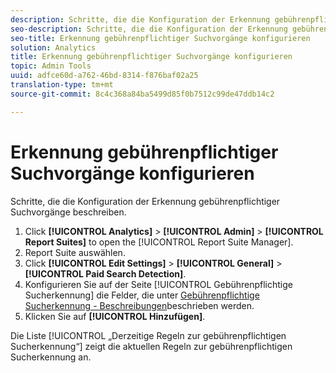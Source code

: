 ```yaml
---
description: Schritte, die die Konfiguration der Erkennung gebührenpflichtiger Suchvorgänge beschreiben.
seo-description: Schritte, die die Konfiguration der Erkennung gebührenpflichtiger Suchvorgänge beschreiben.
seo-title: Erkennung gebührenpflichtiger Suchvorgänge konfigurieren
solution: Analytics
title: Erkennung gebührenpflichtiger Suchvorgänge konfigurieren
topic: Admin Tools
uuid: adfce60d-a762-46bd-8314-f876baf02a25
translation-type: tm+mt
source-git-commit: 8c4c368a84ba5499d85f0b7512c99de47ddb14c2

---
```



# Erkennung gebührenpflichtiger Suchvorgänge konfigurieren

Schritte, die die Konfiguration der Erkennung gebührenpflichtiger Suchvorgänge beschreiben.

1. Click **[!UICONTROL Analytics]** &gt; **[!UICONTROL Admin]** &gt; **[!UICONTROL Report Suites]** to open the [!UICONTROL Report Suite Manager].
1. Report Suite auswählen.
1. Click **[!UICONTROL Edit Settings]** &gt; **[!UICONTROL General]** &gt; **[!UICONTROL Paid Search Detection]**.
1. Konfigurieren Sie auf der Seite [!UICONTROL Gebührenpflichtige Sucherkennung] die Felder, die unter [Gebührenpflichtige Sucherkennung - Beschreibungen](/help/admin/admin/paid-search-detection/paid-search-detection.md#section_0C2CFA0AF77B47098BE37CB024665D0D)beschrieben werden.
1. Klicken Sie auf **[!UICONTROL Hinzufügen]**.

Die Liste [!UICONTROL „Derzeitige Regeln zur gebührenpflichtigen Sucherkennung“] zeigt die aktuellen Regeln zur gebührenpflichtigen Sucherkennung an.

